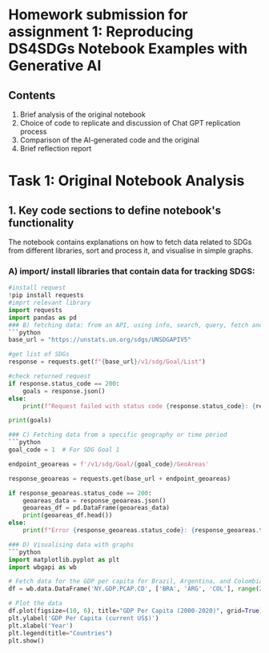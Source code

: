 # Homework submission for assignment 1: Reproducing DS4SDGs Notebook Examples with Generative AI
## Contents
1. Brief analysis of the original notebook
2. Choice of code to replicate and discussion of Chat GPT replication process
3. Comparison of the AI-generated code and the original
4. Brief reflection report
# Task 1: Original Notebook Analysis 
## 1. Key code sections to define notebook's functionality
The notebook contains explanations on how to fetch data related to SDGs from different libraries, sort and process it, and visualise in simple graphs. 
### A) import/ install libraries that contain data for tracking SDGS: 
```python
#install request
!pip install requests
#imprt relevant library
import requests
import pandas as pd
### B) fetching data: from an API, using info, search, query, fetch and requests to find specific data or indicators
```python
base_url = "https://unstats.un.org/sdgs/UNSDGAPIV5"

#get list of SDGs
response = requests.get(f"{base_url}/v1/sdg/Goal/List")

#check returned request
if response.status_code == 200:
    goals = response.json()
else:
    print(f"Request failed with status code {response.status_code}: {response.text}")

print(goals)

### C) Fetching data from a specific geography or time period
```python
goal_code = 1  # For SDG Goal 1

endpoint_geoareas = f'/v1/sdg/Goal/{goal_code}/GeoAreas'

response_geoareas = requests.get(base_url + endpoint_geoareas)

if response_geoareas.status_code == 200:
    geoareas_data = response_geoareas.json()
    geoareas_df = pd.DataFrame(geoareas_data)
    print(geoareas_df.head())
else:
    print(f"Error {response_geoareas.status_code}: {response_geoareas.text}")

### D) Visualising data with graphs
```python
import matplotlib.pyplot as plt
import wbgapi as wb

# Fetch data for the GDP per capita for Brazil, Argentina, and Colombia from 2000 to 2020
df = wb.data.DataFrame('NY.GDP.PCAP.CD', ['BRA', 'ARG', 'COL'], range(2000, 2020), index='time')

# Plot the data
df.plot(figsize=(10, 6), title="GDP Per Capita (2000-2020)", grid=True)
plt.ylabel('GDP Per Capita (current US$)')
plt.xlabel('Year')
plt.legend(title="Countries")
plt.show()

